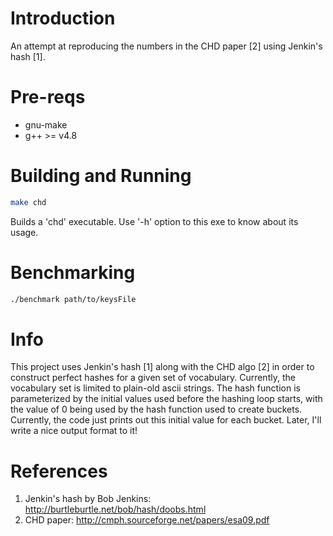 # Introduction
An attempt at reproducing the numbers in the CHD paper [2] using Jenkin's hash [1].

# Pre-reqs
* gnu-make
* g++ >= v4.8

# Building and Running
```bash
make chd
```
Builds a 'chd' executable. Use '-h' option to this exe to know about its usage.

# Benchmarking
```bash
./benchmark path/to/keysFile
```

# Info
This project uses Jenkin's hash [1] along with the CHD algo [2] in order to construct
perfect hashes for a given set of vocabulary. Currently, the vocabulary set is
limited to plain-old ascii strings. The hash function is parameterized by the
initial values used before the hashing loop starts, with the value of 0 being
used by the hash function used to create buckets. Currently, the code just prints
out this initial value for each bucket. Later, I'll write a nice output format
to it!

# References
1. Jenkin's hash by Bob Jenkins: http://burtleburtle.net/bob/hash/doobs.html
2. CHD paper: http://cmph.sourceforge.net/papers/esa09.pdf
